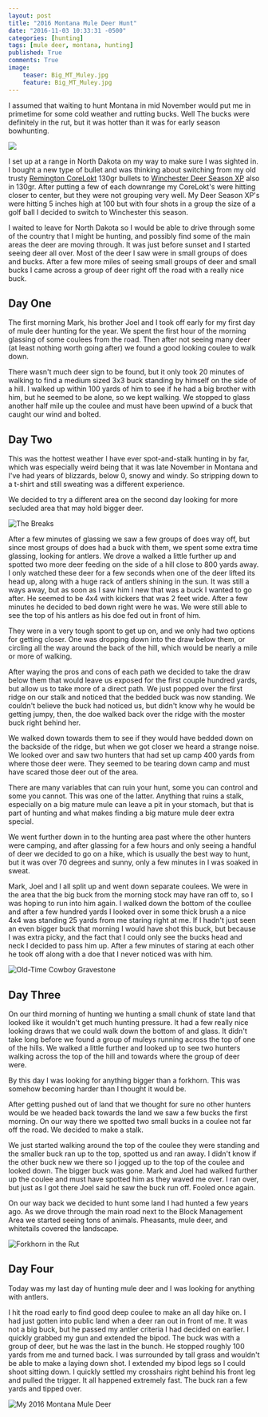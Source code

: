```yaml
---
layout: post
title: "2016 Montana Mule Deer Hunt"
date: "2016-11-03 10:33:31 -0500"
categories: [hunting]
tags: [mule deer, montana, hunting]
published: True
comments: True
image:
    teaser: Big_MT_Muley.jpg
    feature: Big_MT_Muley.jpg
---
```


I assumed that waiting to hunt Montana in mid November would put me in primetime for some cold weather and rutting bucks. Well The bucks were definitely in the rut, but it was hotter than it was for early season bowhunting.

<img class="image-right" src="/images/2016_target_range.jpg" />

I set up at a range in North Dakota on my way to make sure I was sighted in. I bought a new type of bullet and was thinking about switching from my old trusty <a target="_blank" href="https://www.remington.com/ammunition/centerfire-rifle/core-lokt">Remington CoreLokt</a> 130gr bullets to <a target="_blank" href="http://www.winchester.com/Products/rifle-ammunition/Performance/Deer-Season-XP/Pages/default.aspx">Winchester Deer Season XP</a> also in 130gr. After putting a few of each downrange my CoreLokt's were hitting closer to center, but they were not grouping very well. My Deer Season XP's were hitting 5 inches high at 100 but with four shots in a group the size of a golf ball I decided to switch to Winchester this season.

I waited to leave for North Dakota so I would be able to drive through some of the country that I might be hunting, and possibly find some of the main areas the deer are moving through. It was just before sunset and I started seeing deer all over. Most of the deer I saw were in small groups of does and bucks. After a few more miles of seeing small groups of deer and small bucks I came across a group of deer right off the road with a really nice buck.

## Day One

The first morning Mark, his brother Joel and I took off early for my first day of mule deer hunting for the year. We spent the first hour of the morning glassing of some coulees from the road. Then after not seeing many deer (at least nothing worth going after) we found a good looking coulee to walk down.

There wasn't much deer sign to be found, but it only took 20 minutes of walking to find a medium sized 3x3 buck standing by himself on the side of a hill. I walked up within 100 yards of him to see if he had a big brother with him, but he seemed to be alone, so we kept walking. We stopped to glass another half mile up the coulee and must have been upwind of a buck that caught our wind and bolted.

## Day Two

This was the hottest weather I have ever spot-and-stalk hunting in by far, which was especially weird being that it was late November in Montana and I've had years of blizzards, below 0, snowy and windy. So stripping down to a t-shirt and still sweating was a different experience.

We decided to try a different area on the second day looking for more secluded area that may hold bigger deer.

![The Breaks](/images/2016_The_Breaks.jpg)

After a few minutes of glassing we saw a few groups of does way off, but since most groups of does had a buck with them, we spent some extra time glassing, looking for antlers. We drove a walked a little further up and spotted two more deer feeding on the side of a hill close to 800 yards away. I only watched these deer for a few seconds when one of the deer lifted its head up, along with a huge rack of antlers shining in the sun. It was still a ways away, but as soon as I saw him I new that was a buck I wanted to go after. He seemed to be 4x4 with kickers that was 2 feet wide. After a few minutes he decided to bed down right were he was. We were still able to see the top of his antlers as his doe fed out in front of him.

They were in a very tough spont to get up on, and we only had two options for getting closer. One was dropping down into the draw below them, or circling all the way around the back of the hill, which would be nearly a mile or more of walking.

After waying the pros and cons of each path we decided to take the draw below them that would leave us exposed for the first couple hundred yards, but allow us to take more of a direct path. We just popped over the first ridge on our stalk and noticed that the bedded buck was now standing. We couldn't believe the buck had noticed us, but didn't know why he would be getting jumpy, then, the doe walked back over the ridge with the moster buck right behind her.

We walked down towards them to see if they would have bedded down on the backside of the ridge, but when we got closer we heard a strange noise. We looked over and saw two hunters that had set up camp 400 yards from where those deer were. They seemed to be tearing down camp and must have scared those deer out of the area.

There are many variables that can ruin your hunt, some you can control and some you cannot. This was one of the latter. Anything that ruins a stalk, especially on a big mature mule can leave a pit in your stomach, but that is part of hunting and what makes finding a big mature mule deer extra special.

We went further down in to the hunting area past where the other hunters were camping, and after glassing for a few hours and only seeing a handful of deer we decided to go on a hike, which is usually the best way to hunt, but it was over 70 degrees and sunny, only a few minutes in I was soaked in sweat.

Mark, Joel and I all split up and went down separate coulees. We were in the area that the big buck from the morning stock may have ran off to, so I was hoping to run into him again. I walked down the bottom of the coullee and after a few hundred yards I looked over in some thick brush a a nice 4x4 was standing 25 yards from me staring right at me. If I hadn't just seen an even bigger buck that morning I would have shot this buck, but because I was extra picky, and the fact that I could only see the bucks head and neck I decided to pass him up. After a few minutes of staring at each other he took off along with a doe that I never noticed was with him.

![Old-Time Cowboy Gravestone](/images/2016_Old-Time-Cowboy.jpg)

## Day Three

On our third morning of hunting we hunting a small chunk of state land that looked like it wouldn't get much hunting pressure. It had a few really nice looking draws that we could walk down the bottom of and glass. It didn't take long before we found a group of muleys running across the top of one of the hills. We walked a little further and looked up to see two hunters walking across the top of the hill and towards where the group of deer were.

By this day I was looking for anything bigger than a forkhorn. This was somehow becoming harder than I thought it would be.

After getting pushed out of land that we thought for sure no other hunters would be we headed back towards the land we saw a few bucks the first morning. On our way there we spotted two small bucks in a coulee not far off the road. We decided to make a stalk.

We just started walking around the top of the coulee they were standing and the smaller buck ran up to the top, spotted us and ran away. I didn't know if the other buck new we there so I jogged up to the top of the coulee and looked down. The bigger buck was gone. Mark and Joel had walked further up the coulee and must have spotted him as they waved me over. I ran over, but just as I got there Joel said he saw the buck run off. Fooled once again.

On our way back we decided to hunt some land I had hunted a few years ago. As we drove through the main road next to the Block Management Area we started seeing tons of animals. Pheasants, mule deer, and whitetails covered the landscape.

![Forkhorn in the Rut](/images/2016_Forkhorn_in_Rut.jpg)

## Day Four

Today was my last day of hunting mule deer and I was looking for anything with antlers.

I hit the road early to find good deep coulee to make an all day hike on. I had just gotten into public land when a deer ran out in front of me. It was not a big buck, but he passed my antler criteria I had decided on earlier. I quickly grabbed my gun and extended the bipod. The buck was with a group of deer, but he was the last in the bunch. He stopped roughly 100 yards from me and turned back. I was surrounded by tall grass and wouldn't be able to make a laying down shot. I extended my bipod legs so I could shoot sitting down. I quickly settled my crosshairs right behind his front leg and pulled the trigger. It all happened extremely fast. The buck ran a few yards and tipped over.

![My 2016 Montana Mule Deer](/images/2016_MT_Mule_Deer.jpg)
